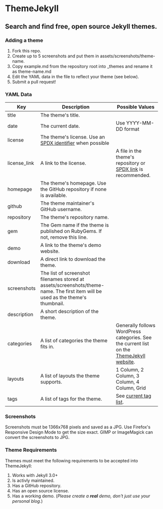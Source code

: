 # ThemeJekyll
## Search and find free, open source Jekyll themes.

### Adding a theme

1. Fork this repo.
2. Create up to 5 screenshots and put them in assets/screenshots/theme-name.
3. Copy example.md from the repository root into _themes and rename it as theme-name.md
4. Edit the YAML data in the file to reflect your theme (see below).
5. Submit a pull request!

### YAML Data

| Key  | Description | Possible Values |
| ------------- | ------------- | ------------- |
| title  | The theme's title.  | |
| date  | The current date.  | Use YYYY-MM-DD format|
| license  | The theme's license.  Use an <a href="https://spdx.org/licenses/"> SPDX identifier</a> when possible  | |
| license_link  | A link to the license.  | A file in the theme's repository or <a href="https://spdx.org/licenses/">SPDX link</a> is recommended. |
| homepage  | The theme's homepage.  Use the GitHub repository if none is available.  | |
| github  | The theme maintainer's GitHub username.  | |
| repository  | The theme's repository name. | |
| gem | The Gem name if the theme is published on RubyGems.  If not, remove this line.  | |
| demo  | A link to the theme's demo website.  | |
| download  | A direct link to download the theme. | |
| screenshots | The list of screenshot filenames stored at assets/screenshots/theme-name.  The first item will be used as the theme's thumbnail. | |
| description | A short description of the theme.  | |
| categories | A list of categories the theme fits in. | Generally follows WordPress categories.  See the current list on the <a href="https://themejekyll.github.io">ThemeJekyll website</a>. |
| layouts | A list of layouts the theme supports. | 1 Column, 2 Column, 3 Column, 4 Column, Grid |
| tags | A list of tags for the theme. | See <a href="https://themejekyll.github.io/tags">current tag list</a>. |

### Screenshots

Screenshots must be 1366x768 pixels and saved as a JPG.  Use Firefox's Responsive Design Mode to get the size exact.  GIMP or ImageMagick can convert the screenshots to JPG.

### Theme Requirements

Themes must meet the following requirements to be accepted into ThemeJekyll:

1. Works with Jekyll 3.0+
2. Is activly maintained.
3. Has a GitHub repository.
4. Has an open source license.
5. Has a working demo.  (*Please create a **real** demo, don't just use your personal blog.*)
